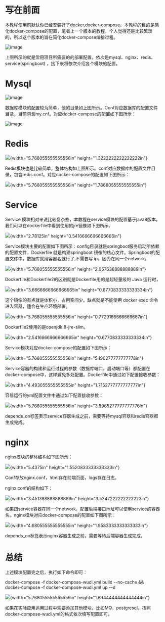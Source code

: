 # 写在前面

本教程使用前默认你已经安装好了docker,docker-compose。本教程的目的是简化docker-compose的配置，笔者上一个版本的教程，个人觉得还是比较繁琐的，所以这个版本的旨在简化docker-compose编排过程。

![image](https://github.com/user-attachments/assets/e5acc55e-bdc8-4aaf-906f-ede05f96d148)


上图所示的就是常用项目所需要的的部署配置。依次是mysql、nginx、redis、service(springboot)
，接下来将依次介绍各个模块的配置。

# Mysql

![image](https://github.com/user-attachments/assets/e9591990-8450-4e1a-9b58-3e9034317e9d)


数据库模块的配置较为简单，他的目录如上图所示。Conf对应数据库的配置文件目录，目前包含my.cnf。对应docker-compose的配置如下图所示：

![image](https://github.com/user-attachments/assets/bd6175e1-821d-4b52-ba01-e4b2cd5edd68)


# Redis

![](media/image4.png){width="5.768055555555556in"
height="1.3222222222222222in"}

Redis模块也是比较简单，整体结构如上图所示。conf对应数据库的配置文件目录，包含redis.conf。对应docker-compose的配置如下图所示：

![](media/image5.png){width="5.768055555555556in"
height="1.7868055555555555in"}

# Service

Service
模块相对来说比较复杂些，本教程在service模块的配置基于java8版本。我们可以在dockerfile中看到使用的jre镜像如下图所示。

![](media/image6.png){width="2.78125in" height="0.5416666666666666in"}

Service模块主要的配置如下图所示：config目录就是springboot服务启动所依赖的配置文件，Dockerfile
就是构建springboot
镜像的核心文件。Springboot的配置文件中，数据库就用容器名就行了,不需要写
ip，因为在同一个network。

![](media/image7.png){width="5.768055555555556in"
height="2.057638888888889in"}

Dockerfile和Dockerfile2的区别就是Dockerfile用的是超轻量级的 Java
运行时，

![](media/image8.png){width="3.6666666666666665in"
height="0.6770833333333334in"}

这个镜像的有点就是体积小，占用空间少。缺点就是不能使用 docker exec
命令进入容器，适合在生产环境部署。

![](media/image9.png){width="5.768055555555556in"
height="0.7729166666666667in"}

Dockerfile2使用的是openjdk:8-jre-slim。

![](media/image10.png){width="2.5416666666666665in"
height="0.6770833333333334in"}

Service模块对应docker-compose的配置如下图所示：

![](media/image11.png){width="5.768055555555556in"
height="5.190277777777778in"}

Service容器的构建和运行过程的参数（数据库端口，启动端口等）都配置在docker-compose中，这样避免多处配置。Dockerfile中通过如下配置接收参数：

![](media/image12.png){width="4.493055555555555in"
height="1.7152777777777777in"}

容器运行的yml配置文件中通过如下配置接收参数：

![](media/image13.png){width="5.768055555555556in"
height="3.8965277777777776in"}

depends_on标签表示service容器生成之前，需要等待mysql容器和redis容器都生成完成。

# nginx

nginx模块的整体结构如下图所示：

![](media/image14.png){width="5.4375in" height="1.5520833333333333in"}

Conf存放nginx.conf，html存在前端页面，logs存在日志。

nginx.conf的结构如下：

![](media/image15.png){width="3.451388888888889in"
height="3.5347222222222223in"}

如果跟service容器在同一个network，配置后端接口地址可以使用service的容器名。nginx模块对应docker-compose的配置如下图所示：

![](media/image16.png){width="4.680555555555555in"
height="1.9583333333333333in"}

depends_on标签表示nginx容器生成之前，需要等待后端容器生成完成。

# 总结

上述模块配置完之后，执行如下命令即可：

docker-compose -f docker-compose-wudi.yml build \--no-cache &&
docker-compose -f docker-compose-wudi.yml up --d

![](media/image17.png){width="5.768055555555556in"
height="1.6944444444444444in"}

如果在实际应用运用过程中需要添加其他模块，比如MQ，postgresql，按照docker-compose-wudi.yml的格式依次填写配置即可。
